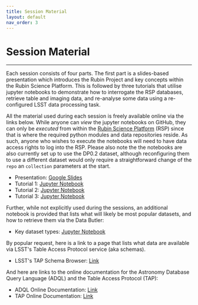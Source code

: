 ```yaml
---
title: Session Material
layout: default
nav_order: 3
---
```


# Session Material

---

Each session consists of four parts. The first part is a slides-based presentation which introduces the Rubin Project and key concepts within the Rubin Science Platform. This is followed by three tutorials that utilise jupyter notebooks to demonstrate how to interrogate the RSP databases, retrieve table and imaging data, and re-analyse some data using a re-configured LSST data processing task.

All the material used during each session is freely available online via the links below. While anyone can *view* the jupyter notebooks on GitHub, they can only be *executed* from within the [Rubin Science Platform](https://data.lsst.cloud/) (RSP) since that is where the required python modules and data repositories reside. As such, anyone who wishes to execute the notebooks will need to have data access rights to log into the RSP. Please also note the the notebooks are also currently set up to use the DP0.2 dataset, although reconfiguring them to use a different dataset would only require a straightforward change of the `repo` an `collection` parameters at the start. 

* Presentation: [Google Slides](https://docs.google.com/presentation/d/1TU5R4Tk8KbkuEGj4Qqk2ok00PMuIUihu32k874-ca9c/edit?usp=sharing)
* Tutorial 1: [Jupyter Notebook](https://github.com/lsst-uk/rsp-uk-notebooks/blob/main/Intro_to_RSP/IntroToRSPSession1.ipynb)
* Tutorial 2: [Jupyter Notebook](https://github.com/lsst-uk/rsp-uk-notebooks/blob/main/Intro_to_RSP/IntroToRSPSession2.ipynb)
* Tutorial 3: [Jupyter Notebook](https://github.com/lsst-uk/rsp-uk-notebooks/blob/main/Intro_to_RSP/IntroToRSPSession3.ipynb)

Further, while not explicitly used during the sessions, an additional notebook is provided that lists what will likely be most popular datasets, and how to retrieve them via the Data Butler:

* Key dataset types: [Jupyter Notebook](https://github.com/lsst-uk/rsp-uk-notebooks/blob/main/Intro_to_RSP/KeyDatasets.ipynb)

By popular request, here is a link to a page that lists what data are available via LSST's Table Access Protocol service (aka schemas). 

* LSST's TAP Schema Browser: [Link](https://dm.lsst.org/sdm_schemas/browser/)

And here are links to the online documentation for the Astronomy Database Query Language (ADQL) and the Table Access Protocol (TAP):

* ADQL Online Documentation: [Link](https://www.ivoa.net/documents/ADQL/20180112/PR-ADQL-2.1-20180112.html)
* TAP Online Documentation: [Link](https://www.ivoa.net/documents/TAP/20190927/REC-TAP-1.1.html)